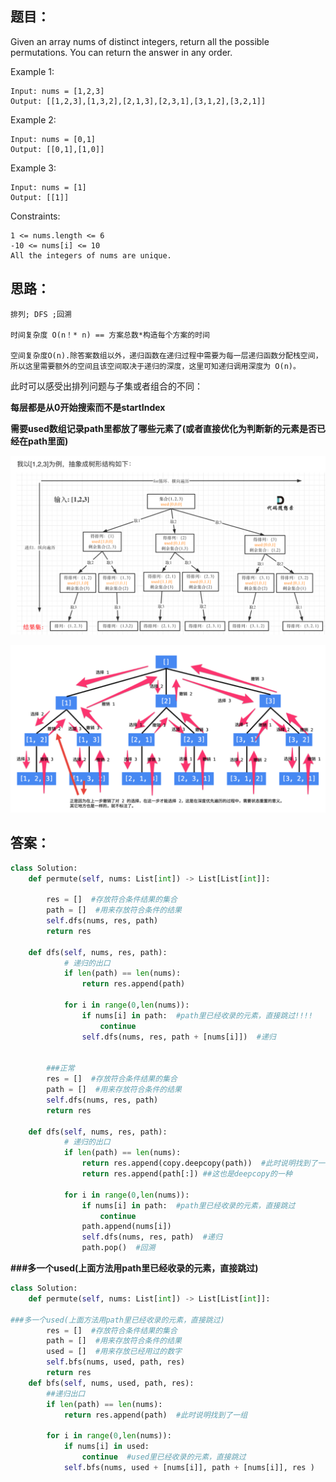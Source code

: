 ## 题目：
Given an array nums of distinct integers, return all the possible permutations. You can return the answer in any order.

Example 1:
```
Input: nums = [1,2,3]
Output: [[1,2,3],[1,3,2],[2,1,3],[2,3,1],[3,1,2],[3,2,1]]
```
Example 2:
```
Input: nums = [0,1]
Output: [[0,1],[1,0]]
```
Example 3:
```
Input: nums = [1]
Output: [[1]]
``` 
Constraints:
```
1 <= nums.length <= 6
-10 <= nums[i] <= 10
All the integers of nums are unique.
```
## 思路：
```
排列; DFS ;回溯 

时间复杂度 O(n！* n) == 方案总数*构造每个方案的时间

空间复杂度O(n).除答案数组以外，递归函数在递归过程中需要为每一层递归函数分配栈空间，所以这里需要额外的空间且该空间取决于递归的深度，这里可知递归调用深度为 O(n)。

```
此时可以感受出排列问题与子集或者组合的不同：

**每层都是从0开始搜索而不是startIndex**

**需要used数组记录path里都放了哪些元素了(或者直接优化为判断新的元素是否已经在path里面)**


![a](https://github.com/SSRRBB/Leetcode/blob/main/Images/366.png)

![a](https://github.com/SSRRBB/Leetcode/blob/main/Images/367.png)

## 答案：
```python
class Solution:
    def permute(self, nums: List[int]) -> List[List[int]]:
        
        res = []  #存放符合条件结果的集合
        path = []  #用来存放符合条件的结果
        self.dfs(nums, res, path)
        return res
    
    def dfs(self, nums, res, path):
            # 递归的出口
            if len(path) == len(nums):
                return res.append(path)
            
            for i in range(0,len(nums)):
                if nums[i] in path:  #path里已经收录的元素，直接跳过!!!!
                    continue
                self.dfs(nums, res, path + [nums[i]])  #递归

 
        ###正常
        res = []  #存放符合条件结果的集合
        path = []  #用来存放符合条件的结果
        self.dfs(nums, res, path)
        return res
    
    def dfs(self, nums, res, path):
            # 递归的出口
            if len(path) == len(nums):
                return res.append(copy.deepcopy(path))  #此时说明找到了一组
                return res.append(path[:]) ##这也是deepcopy的一种
            
            for i in range(0,len(nums)):
                if nums[i] in path:  #path里已经收录的元素，直接跳过
                    continue
                path.append(nums[i])
                self.dfs(nums, res, path)  #递归
                path.pop()  #回溯
```

**###多一个used(上面方法用path里已经收录的元素，直接跳过)**
```python
class Solution:
    def permute(self, nums: List[int]) -> List[List[int]]:

###多一个used(上面方法用path里已经收录的元素，直接跳过)
        res = []  #存放符合条件结果的集合
        path = []  #用来存放符合条件的结果
        used = []  #用来存放已经用过的数字
        self.bfs(nums, used, path, res)
        return res
    def bfs(self, nums, used, path, res):
        ##递归出口
        if len(path) == len(nums):
            return res.append(path)  #此时说明找到了一组
        
        for i in range(0,len(nums)):
            if nums[i] in used:
                continue  #used里已经收录的元素，直接跳过
            self.bfs(nums, used + [nums[i]], path + [nums[i]], res )
    
